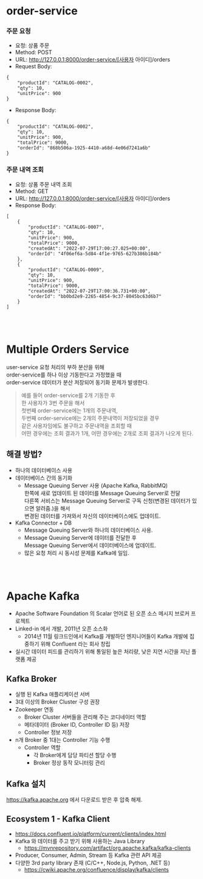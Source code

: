 <br/>

# order-service 

### 주문 요청 
- 요청: 상품 주문 
- Method: POST
- URL: http://127.0.0.1:8000/order-service/[사용자 아이디]/orders
- Request Body: 
~~~
{
    "productId": "CATALOG-0002",
    "qty": 10,
    "unitPrice": 900
}
~~~
- Response Body:
~~~
{
    "productId": "CATALOG-0002",
    "qty": 10,
    "unitPrice": 900,
    "totalPrice": 9000,
    "orderId": "868b506a-1925-4410-a68d-4e06d7241a6b"
}
~~~

### 주문 내역 조회 
- 요청: 상품 주문 내역 조회 
- Method: GET
- URL: http://127.0.0.1:8000/order-service/[사용자 아이디]/orders
- Response Body:
~~~
[
    {
        "productId": "CATALOG-0007",
        "qty": 10,
        "unitPrice": 900,
        "totalPrice": 9000,
        "createdAt": "2022-07-29T17:00:27.025+00:00",
        "orderId": "4f06ef6a-5d84-4f1e-9765-627b386b184b"
    },
    {
        "productId": "CATALOG-0009",
        "qty": 10,
        "unitPrice": 900,
        "totalPrice": 9000,
        "createdAt": "2022-07-29T17:00:36.731+00:00",
        "orderId": "bb0bd2e9-2265-4854-9c37-8045bc63d6b7"
    }
]
~~~
<br/><br/>

# Multiple Orders Service 
user-service 요청 처리의 부하 분산을 위해 <br/>
order-service를 하나 이상 기동한다고 가정했을 때 <br/>
order-service 데이터가 분산 저장되어 동기화 문제가 발생한다. <br/>

> 예를 들어 order-service를 2개 기동한 후 <br/>
> 한 사용자가 3번 주문을 해서 <br/>
> 첫번째 order-service에는 1개의 주문내역, <br/>
> 두번째 order-service에는 2개의 주문내역이 저장되었을 경우 <br/>
> 같은 사용자임에도 불구하고 주문내역을 조회할 때 <br/>
> 어떤 경우에는 조회 결과가 1개, 어떤 경우에는 2개로 조회 결과가 나오게 된다. <br/>

## 해결 방법?
- 하나의 데이터베이스 사용 
- 데이터베이스 간의 동기화 
    - Message Queuing Server 사용 (Apache Kafka, RabbitMQ) <br/>
    한쪽에 새로 업데이트 된 데이터를 Message Queuing Server로 전달 <br/>
    다른쪽 서비스는 Message Queuing Server로 구독 신청(변경된 데이터가 있으면 알려줌.)을 해서 <br/>
    변경된 데이터를 가져와서 자신의 데이터베이스에도 업데이트. <br/>
- Kafka Connector + DB
    - Message Queuing Server와 하나의 데이터베이스 사용. 
    - Message Queuing Server에 데이터를 전달한 후 <br/>
    Message Queuing Server에서 데이터베이스에 업데이트.
    - 많은 요청 처리 시 동시성 문제를 Kafka에 일임. 

<br/><br/>
    
# Apache Kafka
- Apache Software Foundation 의 Scalar 언어로 된 오픈 소스 메시지 브로커 프로젝트 
- Linked-in 에서 개발, 2011년 오픈 소스화 
    - 2014년 11월 링크드인에서 Kafka를 개발하던 엔지니어들이 Kafka 개발에 집중하기 위해 Confluent 라는 회사 창립 
- 실시간 데이터 피드를 관리하기 위해 통일된 높은 처리량, 낮은 지연 시간을 지닌 플랫폼 제공

## Kafka Broker
- 실행 된 Kafka 애플리케이션 서버
- 3대 이상의 Broker Cluster 구성 권장 
- Zookeeper 연동 
    - Broker Cluster 서버들을 관리해 주는 코디네이터 역할
    - 메타데이터 (Broker ID, Controller ID 등) 저장
    - Controller 정보 저장 
- n개 Broker 중 1대는 Controller 기능 수행 
    - Controller 역할
        - 각 Broker에게 담당 파티션 할당 수행 
        - Broker 정상 동작 모니터링 관리 

## Kafka 설치
https://kafka.apache.org 에서 다운로드 받은 후 압축 해제.

## Ecosystem 1 - Kafka Client
- https://docs.confluent.io/platform/current/clients/index.html
- Kafka 와 데이터를 주고 받기 위해 사용하는 Java Library
    - https://mvnrepository.com/artifact/org.apache.kafka/kafka-clients
- Producer, Consumer, Admin, Stream 등 Kafka 관련 API 제공
- 다양한 3rd party library 존재 (C/C++, Node.js, Python, .NET 등)
    - https://cwiki.apache.org/confluence/display/kafka/clients



<br/><br/><br/><br/>
